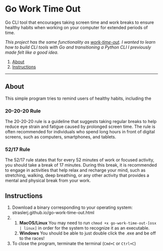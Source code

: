# Go Work Time Out
Go CLI tool that encourages taking screen time and work breaks to ensure healthy habits when working on your computer for extended periods of time.

*This project has the same functionality as [work-time-out](https://github.com/straslerj/work-time-out). I wanted to learn how to build CLI tools with Go and transitioning a Python CLI I previously made felt like a good idea.*

1. [About](#about)
2. [Instructions](#instructions)

---

## About

This simple program tries to remind users of healthy habits, including the 

### 20-20-20 Rule

The 20-20-20 rule is a guideline that suggests taking regular breaks to help reduce eye strain and fatigue caused by prolonged screen time. The rule is often recommended for individuals who spend long hours in front of digital screens, such as computers, smartphones, and tablets.

### 52/17 Rule

The 52/17 rule states that for every 52 minutes of work or focused activity, you should take a break of 17 minutes. During this break, it is recommended to engage in activities that help relax and recharge your mind, such as stretching, walking, deep breathing, or any other activity that provides a mental and physical break from your work.

## Instructions

1. Download a binary corresponding to your operating system: straslerj.github.io/go-work-time-out.html
2. 
   1. **MacOS/Linux**
    You may need to run `chmod +x go-work-time-out-[osx | linux]` in order for the system to recognize it as an executable.
   2. **Windows**
    You should be able to just double click the .exe and be off to the races!
3. To close the program, terminate the terminal (`Cmd+C` or `Ctrl+C`)
